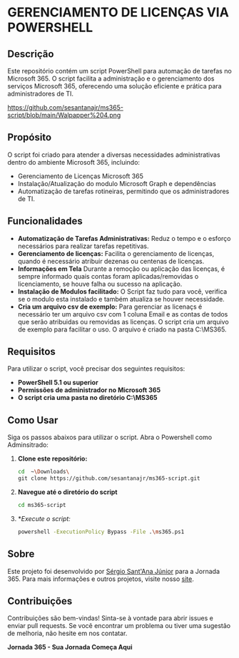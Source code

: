 
# GERENCIAMENTO DE LICENÇAS VIA POWERSHELL

## Descrição
Este repositório contém um script PowerShell para automação de tarefas no Microsoft 365. O script facilita a administração e o gerenciamento dos serviços Microsoft 365, oferecendo uma solução eficiente e prática para administradores de TI.

https://github.com/sesantanajr/ms365-script/blob/main/Walpapper%204.png

## Propósito
O script foi criado para atender a diversas necessidades administrativas dentro do ambiente Microsoft 365, incluindo:

- Gerenciamento de Licenças Microsoft 365
- Instalação/Atualização do modulo Microsoft Graph e dependências
- Automatização de tarefas rotineiras, permitindo que os administradores de TI.


## Funcionalidades
- **Automatização de Tarefas Administrativas:** Reduz o tempo e o esforço necessários para realizar tarefas repetitivas.
- **Gerenciamento de licenças:** Facilita o gerenciamento de licenças, quando é necessário atribuir dezenas ou centenas de licenças.
- **Informações em Tela** Durante a remoção ou aplicação das licenças, é sempre informado quais contas foram aplicadas/removidas o licenciamento, se houve falha ou sucesso na aplicação.
- **Instalação de Modulos facilitado:** O Script faz tudo para você, verifica se o modulo esta instalado e também atualiza se houver necessidade.
- **Cria um arquivo csv de exemplo:** Para gerenciar as licenaçs é necessário ter um arquivo csv com 1 coluna Email e as contas de todos que serão atribuidas ou removidas as licenças. O script cria um arquivo de exemplo para facilitar o uso. O arquivo é criado na pasta C:\MS365.

## Requisitos
Para utilizar o script, você precisar dos seguintes requisitos:
- **PowerShell 5.1 ou superior**
- **Permissões de administrador no Microsoft 365**
- **O script cria uma pasta no diretório C:\MS365**

## Como Usar
Siga os passos abaixos para utilizar o script. Abra o Powershell como Adminsitrado:

1. **Clone este repositório:**
   ```sh
   cd  ~\Downloads\
   git clone https://github.com/sesantanajr/ms365-script.git
   ```

2. **Navegue até o diretório do script**
   ```sh
   cd ms365-script
   ```

3. **Execute o script:*
   ```sh
   powershell -ExecutionPolicy Bypass -File .\ms365.ps1
   ```

## Sobre
Este projeto foi desenvolvido por [Sérgio Sant'Ana Júnior](https://www.linkedin.com/in/sergiosantanacloud/) para a Jornada 365. Para mais informações e outros projetos, visite nosso [site](https://jornada365.cloud).

## Contribuições
Contribuições são bem-vindas! Sinta-se à vontade para abrir issues e enviar pull requests. Se você encontrar um problema ou tiver uma sugestão de melhoria, não hesite em nos contatar.

**Jornada 365 - Sua Jornada Começa Aqui**
